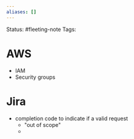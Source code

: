 ```yaml
---
aliases: []
---
```

Status: #fleeting-note
Tags: 

# AWS
- IAM
- Security groups

# Jira
- completion code to indicate if a valid request
	- "out of scope"
	- 
